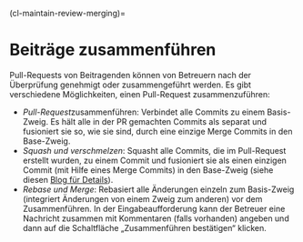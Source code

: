 (cl-maintain-review-merging)=
# Beiträge zusammenführen
Pull-Requests von Beitragenden können von Betreuern nach der Überprüfung genehmigt oder zusammengeführt werden. Es gibt verschiedene Möglichkeiten, einen Pull-Request zusammenzuführen:
- *Pull-Request*zusammenführen: Verbindet alle Commits zu einem Basis-Zweig. Es hält alle in der PR gemachten Commits als separat und fusioniert sie so, wie sie sind, durch eine einzige Merge Commits in den Base-Zweig.
- *Squash und verschmelzen*: Squasht alle Commits, die im Pull-Request erstellt wurden, zu einem Commit und fusioniert sie als einen einzigen Commit (mit Hilfe eines Merge Commits) in den Base-Zweig (siehe diesen [Blog für Details](https://github.blog/2016-04-01-squash-your-commits/)).
- *Rebase und Merge*: Rebasiert alle Änderungen einzeln zum Basis-Zweig (integriert Änderungen von einem Zweig zum anderen) vor dem Zusammenführen. In der Eingabeaufforderung kann der Betreuer eine Nachricht zusammen mit Kommentaren (falls vorhanden) angeben und dann auf die Schaltfläche „Zusammenführen bestätigen“ klicken.
